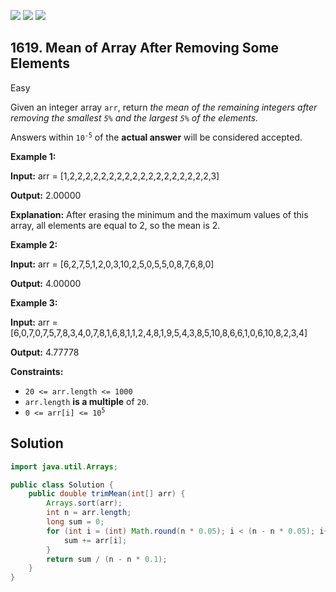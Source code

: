 [![](https://img.shields.io/github/stars/javadev/LeetCode-in-Java?label=Stars&style=flat-square)](https://github.com/javadev/LeetCode-in-Java)
[![](https://img.shields.io/github/forks/javadev/LeetCode-in-Java?label=Fork%20me%20on%20GitHub%20&style=flat-square)](https://github.com/javadev/LeetCode-in-Java/fork)
[![](https://img.shields.io/badge/-LeetCode%20in%20Kotlin-blue?style=flat-square)](https://github.com/javadev/LeetCode-in-Kotlin)

## 1619\. Mean of Array After Removing Some Elements

Easy

Given an integer array `arr`, return _the mean of the remaining integers after removing the smallest `5%` and the largest `5%` of the elements._

Answers within <code>10<sup>-5</sup></code> of the **actual answer** will be considered accepted.

**Example 1:**

**Input:** arr = [1,2,2,2,2,2,2,2,2,2,2,2,2,2,2,2,2,2,2,3]

**Output:** 2.00000

**Explanation:** After erasing the minimum and the maximum values of this array, all elements are equal to 2, so the mean is 2.

**Example 2:**

**Input:** arr = [6,2,7,5,1,2,0,3,10,2,5,0,5,5,0,8,7,6,8,0]

**Output:** 4.00000

**Example 3:**

**Input:** arr = [6,0,7,0,7,5,7,8,3,4,0,7,8,1,6,8,1,1,2,4,8,1,9,5,4,3,8,5,10,8,6,6,1,0,6,10,8,2,3,4]

**Output:** 4.77778

**Constraints:**

*   `20 <= arr.length <= 1000`
*   `arr.length` **is a multiple** of `20`.
*   <code>0 <= arr[i] <= 10<sup>5</sup></code>

## Solution

```java
import java.util.Arrays;

public class Solution {
    public double trimMean(int[] arr) {
        Arrays.sort(arr);
        int n = arr.length;
        long sum = 0;
        for (int i = (int) Math.round(n * 0.05); i < (n - n * 0.05); i++) {
            sum += arr[i];
        }
        return sum / (n - n * 0.1);
    }
}
```